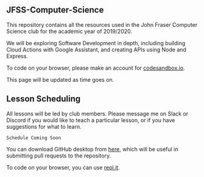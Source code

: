 JFSS-Computer-Science
---
This repository contains all the resources used in the John Fraser Computer Science club for the academic year of 2019/2020. 

We will be exploring Software Development in depth, including building Cloud Actions with Google Assistant, and creating APIs using Node and Express.

To code on your browser, please make an account for [codesandbox.io](Codesandbox).

This page will be updated as time goes on.

Lesson Scheduling
---
All lessons will be led by club members. Please message me on Slack or Discord if you would like to teach a particular lesson, or if you have suggestions for what to learn.

`Schedule Coming Soon`

You can download GitHub desktop from [here](https://desktop.github.com/), which will be useful in submitting pull requests to the repository.

To code on your browser, you can use [repl.it](https://repl.it).
